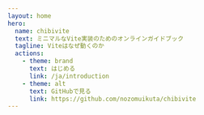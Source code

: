 ```yaml
---
layout: home
hero:
  name: chibivite
  text: ミニマルなVite実装のためのオンラインガイドブック
  tagline: Viteはなぜ動くのか
  actions:
    - theme: brand
      text: はじめる
      link: /ja/introduction
    - theme: alt
      text: GitHubで見る
      link: https://github.com/nozomuikuta/chibivite
---
```

